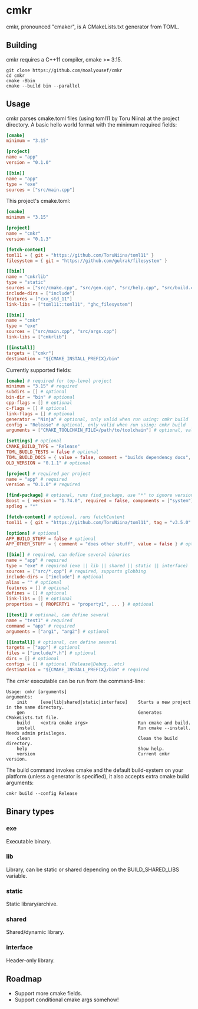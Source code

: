 # cmkr

cmkr, pronounced "cmaker", is A CMakeLists.txt generator from TOML.


## Building
cmkr requires a C++11 compiler, cmake >= 3.15.
```
git clone https://github.com/moalyousef/cmkr
cd cmkr
cmake -Bbin
cmake --build bin --parallel
```

## Usage
cmkr parses cmake.toml files (using toml11 by Toru Niina) at the project directory. A basic hello world format with the minimum required fields:
```toml
[cmake]
minimum = "3.15"

[project]
name = "app"
version = "0.1.0"

[[bin]]
name = "app"
type = "exe"
sources = ["src/main.cpp"]
```

This project's cmake.toml:
```toml
[cmake]
minimum = "3.15"

[project]
name = "cmkr"
version = "0.1.3"

[fetch-content]
toml11 = { git = "https://github.com/ToruNiina/toml11" }
filesystem = { git = "https://github.com/gulrak/filesystem" }

[[bin]]
name = "cmkrlib"
type = "static"
sources = ["src/cmake.cpp", "src/gen.cpp", "src/help.cpp", "src/build.cpp", "src/error.cpp"]
include-dirs = ["include"]
features = ["cxx_std_11"]
link-libs = ["toml11::toml11", "ghc_filesystem"]

[[bin]]
name = "cmkr"
type = "exe"
sources = ["src/main.cpp", "src/args.cpp"]
link-libs = ["cmkrlib"]

[[install]]
targets = ["cmkr"]
destination = "${CMAKE_INSTALL_PREFIX}/bin"
```

Currently supported fields:
```toml
[cmake] # required for top-level project
minimum = "3.15" # required
subdirs = [] # optional
bin-dir = "bin" # optional
cpp-flags = [] # optional
c-flags = [] # optional
link-flags = [] # optional
generator = "Ninja" # optional, only valid when run using: cmkr build
config = "Release" # optional, only valid when run using: cmkr build
arguments = ["CMAKE_TOOLCHAIN_FILE=/path/to/toolchain"] # optional, valid when run using: cmkr build

[settings] # optional
CMAKE_BUILD_TYPE = "Release"
TOML_BUILD_TESTS = false # optional
TOML_BUILD_DOCS = { value = false, comment = "builds dependency docs", cache = true, force = true } # optional
OLD_VERSION = "0.1.1" # optional

[project] # required per project
name = "app" # required
version = "0.1.0" # required

[find-package] # optional, runs find_package, use "*" to ignore version
Boost = { version = "1.74.0", required = false, components = ["system"] } # optional
spdlog = "*"

[fetch-content] # optional, runs fetchContent
toml11 = { git = "https://github.com/ToruNiina/toml11", tag = "v3.5.0" } # optional

[options] # optional
APP_BUILD_STUFF = false # optional
APP_OTHER_STUFF = { comment = "does other stuff", value = false } # optional

[[bin]] # required, can define several binaries
name = "app" # required
type = "exe" # required (exe || lib || shared || static || interface)
sources = ["src/*.cpp"] # required, supports globbing
include-dirs = ["include"] # optional
alias = "" # optional
features = [] # optional
defines = [] # optional
link-libs = [] # optional 
properties = { PROPERTY1 = "property1", ... } # optional

[[test]] # optional, can define several
name = "test1" # required
command = "app" # required
arguments = ["arg1", "arg2"] # optional

[[install]] # optional, can define several
targets = ["app"] # optional
files = ["include/*.h"] # optional
dirs = [] # optional
configs = [] # optional (Release|Debug...etc)
destination = "${CMAKE_INSTALL_PREFIX}/bin" # required
```

The cmkr executable can be run from the command-line:
```
Usage: cmkr [arguments]
arguments:
    init     [exe|lib|shared|static|interface]    Starts a new project in the same directory.
    gen                                           Generates CMakeLists.txt file.
    build    <extra cmake args>                   Run cmake and build.
    install                                       Run cmake --install. Needs admin privileges.
    clean                                         Clean the build directory.
    help                                          Show help.
    version                                       Current cmkr version.
```
The build command invokes cmake and the default build-system on your platform (unless a generator is specified), it also accepts extra cmake build arguments:
```
cmkr build --config Release 
```

## Binary types

### exe
Executable binary.

### lib
Library, can be static or shared depending on the BUILD_SHARED_LIBS variable.

### static
Static library/archive.

### shared
Shared/dynamic library.

### interface
Header-only library.

## Roadmap
- Support more cmake fields.
- Support conditional cmake args somehow!
